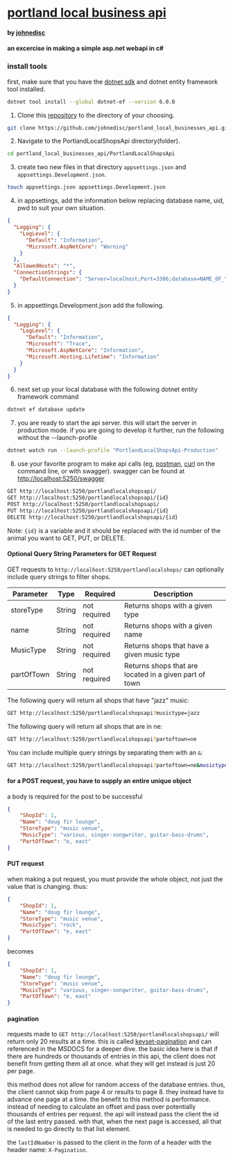 # [portland local business api](https://github.com/johnedisc/portland_local_businesses_api)

#### by [johnedisc](https://johnedisc.github.io/portfolio/)

#### an excercise in making a simple asp.net webapi in c#

### install tools

first, make sure that you have the [dotnet sdk](https://dotnet.microsoft.com/en-us/download) and dotnet entity framework tool installed.

``` bash
dotnet tool install --global dotnet-ef --version 6.0.0
```

1. Clone this [repository](https://github.com/johnedisc/portland_local_businesses_api.git) to the directory of your choosing.
``` bash
git clone https://github.com/johnedisc/portland_local_businesses_api.git
```
2. Navigate to the PortlandLocalShopsApi directory(folder).
``` bash
cd portland_local_businesses_api/PortlandLocalShopsApi
```
3. create two new files in that directory `appsettings.json` and `appsettings.Development.json`.
``` bash
touch appsettings.json appsettings.Development.json
```
4. in appsettings, add the information below replacing database name, uid, pwd to suit your own situation.
```json
{
  "Logging": {
    "LogLevel": {
      "Default": "Information",
      "Microsoft.AspNetCore": "Warning"
    }
  },
  "AllowedHosts": "*",
  "ConnectionStrings": {
    "DefaultConnection": "Server=localhost;Port=3306;database=NAME_OF_YOUR_CHOOSING;uid=YOUR_USER_NAME;pwd=YOUR_PASSWORD;"
  }
}
```

5. in appsettings.Development.json add the following.

```json
{
  "Logging": {
    "LogLevel": {
      "Default": "Information",
      "Microsoft": "Trace",
      "Microsoft.AspNetCore": "Information",
      "Microsoft.Hosting.Lifetime": "Information"
    }
  }
}
```

6. next set up your local database with the following dotnet entity framework command
``` bash
dotnet ef database update
```
7. you are ready to start the api server. this will start the server in production mode. if you are going to develop it further, run the following without the --launch-profile
``` bash
dotnet watch run --launch-profile "PortlandLocalShopsApi-Production"
```
8. use your favorite program to make api calls (eg, [postman](https://www.postman.com/), [curl](https://curl.se/) on the command line, or with swagger). swagger can be found at [http://localhost:5250/swagger](http://localhost:5250/swagger)

```bash
GET http://localhost:5250/portlandlocalshopsapi/
GET http://localhost:5250/portlandlocalshopsapi/{id}
POST http://localhost:5250/portlandlocalshopsapi/
PUT http://localhost:5250/portlandlocalshopsapi/{id}
DELETE http://localhost:5250/portlandlocalshopsapi/{id}
```

Note: `{id}` is a variable and it should be replaced with the id number of the animal you want to GET, PUT, or DELETE.

#### Optional Query String Parameters for GET Request

GET requests to `http://localhost:5250/portlandlocalshops/` can optionally include query strings to filter shops.

| Parameter   | Type        |  Required    | Description |
| ----------- | ----------- | -----------  | ----------- |
| storeType   | String      | not required | Returns shops with a given type |
| name        | String      | not required | Returns shops with a given name |
| MusicType   | String      | not required | Returns shops that have a given music type |
| partOfTown  | String      | not required | Returns shops that are located in a given part of town |

The following query will return all shops that have "jazz" music:

```bash
GET http://localhost:5250/portlandlocalshopsapi?musictype=jazz
```

The following query will return all shops that are in ne:

```bash
GET http://localhost:5250/portlandlocalshopsapi?partoftown=ne
```

You can include multiple query strings by separating them with an `&`:

```bash
GET http://localhost:5250/portlandlocalshopsapi?partoftown=ne&musictype=salsa
```

#### for a POST request, you have to supply an entire unique object

a body is required for the post to be successful

```json
{ 
    "ShopId": 1,
    "Name": "doug fir lounge",
    "StoreType": "music venue",
    "MusicType": "various, singer-songwriter, guitar-bass-drums",
    "PartOfTown": "e, east" 
}
```

#### PUT request

when making a put request, you must provide the whole object, not just the value that is changing. thus:

```json
{ 
    "ShopId": 1,
    "Name": "doug fir lounge",
    "StoreType": "music venue",
    "MusicType": "rock",
    "PartOfTown": "e, east" 
}
```
becomes
```json
{ 
    "ShopId": 1,
    "Name": "doug fir lounge",
    "StoreType": "music venue",
    "MusicType": "various, singer-songwriter, guitar-bass-drums",
    "PartOfTown": "e, east" 
}
```

#### pagination

requests made to `GET http://localhost:5250/portlandlocalshopsapi/` will return only 20 results at a time. this is called [keyset-pagination](https://learn.microsoft.com/en-us/ef/core/querying/pagination#keyset-pagination) and can referenced in the MSDOCS for a deeper dive. the basic idea here is that if there are hundreds or thousands of entries in this api, the client does not benefit from getting them all at once. what they will get instead is just 20 per page. 

this method does not allow for random access of the database entries. thus, the client cannot skip from page 4 or results to page 8. they instead have to advance one page at a time. the benefit to this method is performance. instead of needing to calculate an offset and pass over potentially thousands of entries per request. the api will instead pass the client the id of the last entry passed. with that, when the next page is accessed, all that is needed to go directly to that list element.

the `lastIdNumber` is passed to the client in the form of a header with the header name: `X-Pagination`.
